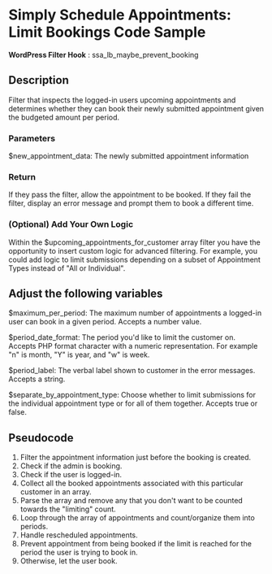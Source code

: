 # Simply Schedule Appointments: Limit Bookings Code Sample
**WordPress Filter Hook** : ssa_lb_maybe_prevent_booking



## Description

Filter that inspects the logged-in users upcoming appointments and determines whether they can book their newly submitted appointment given the budgeted amount per period.

### Parameters

$new_appointment_data: The newly submitted appointment information

### Return

If they pass the filter, allow the appointment to be booked.
If they fail the filter, display an error message and prompt them to book a different time.

### (Optional) Add Your Own Logic
Within the $upcoming_appointments_for_customer array filter you have the opportunity to insert custom logic for advanced filtering. For example, you could add logic to limit submissions depending on a subset of Appointment Types instead of "All or Individual".

## Adjust the following variables

$maximum_per_period: 
	The maximum number of appointments a logged-in user can book in a given period.
	Accepts a number value.

$period_date_format: 
	The period you'd like to limit the customer on.
	Accepts PHP format character with a numeric representation.
	For example "n" is month, "Y" is year, and "w" is week.

$period_label:
	The verbal label shown to customer in the error messages.
	Accepts a string.

$separate_by_appointment_type:
  Choose whether to limit submissions for the individual appointment type or for all of them together.
  Accepts true or false.

## Pseudocode

1. Filter the appointment information just before the booking is created.
2. Check if the admin is booking. 
3. Check if the user is logged-in.
4. Collect all the booked appointments associated with this particular customer in an array.
5. Parse the array and remove any that you don't want to be counted towards the "limiting" count.
6. Loop through the array of appointments and count/organize them into periods.
7. Handle rescheduled appointments.
8. Prevent appointment from being booked if the limit is reached for the period the user is trying to book in.
9. Otherwise, let the user book.
